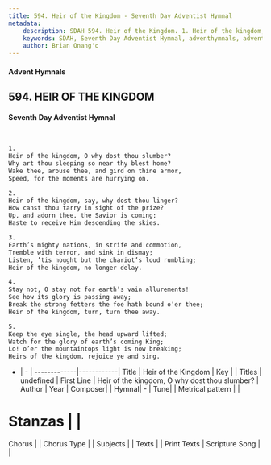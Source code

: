 ```yaml
---
title: 594. Heir of the Kingdom - Seventh Day Adventist Hymnal
metadata:
    description: SDAH 594. Heir of the Kingdom. 1. Heir of the kingdom, O why dost thou slumber? Why art thou sleeping so near thy blest home? Wake thee, arouse thee, and gird on thine armor, Speed, for the moments are hurrying on.
    keywords: SDAH, Seventh Day Adventist Hymnal, adventhymnals, advent hymnals, Heir of the Kingdom, Heir of the kingdom, O why dost thou slumber? 
    author: Brian Onang'o
---
```


#### Advent Hymnals
## 594. HEIR OF THE KINGDOM
#### Seventh Day Adventist Hymnal

```txt


1.
Heir of the kingdom, O why dost thou slumber?
Why art thou sleeping so near thy blest home?
Wake thee, arouse thee, and gird on thine armor,
Speed, for the moments are hurrying on.

2.
Heir of the kingdom, say, why dost thou linger?
How canst thou tarry in sight of the prize?
Up, and adorn thee, the Savior is coming;
Haste to receive Him descending the skies.

3.
Earth’s mighty nations, in strife and commotion,
Tremble with terror, and sink in dismay;
Listen, ’tis nought but the chariot’s loud rumbling;
Heir of the kingdom, no longer delay.

4.
Stay not, O stay not for earth’s vain allurements!
See how its glory is passing away;
Break the strong fetters the foe hath bound o’er thee;
Heir of the kingdom, turn, turn thee away.

5.
Keep the eye single, the head upward lifted;
Watch for the glory of earth’s coming King;
Lo! o’er the mountaintops light is now breaking;
Heirs of the kingdom, rejoice ye and sing.


```

- |   -  |
-------------|------------|
Title | Heir of the Kingdom |
Key |  |
Titles | undefined |
First Line | Heir of the kingdom, O why dost thou slumber? |
Author | 
Year | 
Composer|  |
Hymnal|  - |
Tune|  |
Metrical pattern | |
# Stanzas |  |
Chorus |  |
Chorus Type |  |
Subjects |  |
Texts |  |
Print Texts | 
Scripture Song |  |
  
